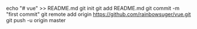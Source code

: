 echo "# vue" >> README.md
git init
git add README.md
git commit -m "first commit"
git remote add origin https://github.com/rainbowsuger/vue.git
git push -u origin master
